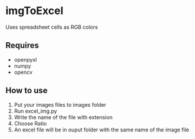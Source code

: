 # imgToExcel
Uses spreadsheet cells as RGB colors

## Requires
- openpyxl
- numpy
- opencv

## How to use 
1. Put your images files to images folder
2. Run excel_img.py
3. Write the name of the file with extension
4. Choose Ratio
5. An excel file will be in ouput folder with the same name of the image file
